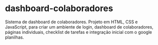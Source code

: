 # dashboard-colaboradores
Sistema de dashboard de colaboradores. Projeto em HTML, CSS e JavaScript, para criar um ambiente de login, dashboard de colaboradores, páginas individuais, checklist de tarefas e integração inicial com o google planilhas.
